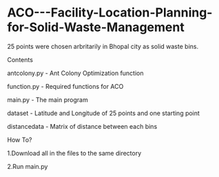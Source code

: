 # ACO---Facility-Location-Planning-for-Solid-Waste-Management

25 points were chosen arbritarily in Bhopal city as solid waste bins. 


Contents

antcolony.py - Ant Colony Optimization function

function.py - Required functions for ACO

main.py - The main program

dataset - Latitude and Longitude of 25 points and one starting point

distancedata - Matrix of distance between each bins 


How To?

1.Download all in the files to the same directory

2.Run main.py
